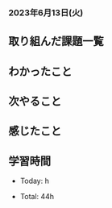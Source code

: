 ### 2023年6月13日(火)

## 取り組んだ課題一覧

## わかったこと

## 次やること

## 感じたこと

## 学習時間

- Today: h

- Total: 44h



